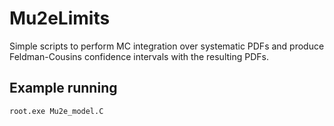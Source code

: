 # Mu2eLimits

Simple scripts to perform MC integration over systematic PDFs and produce Feldman-Cousins confidence intervals with the resulting PDFs.

## Example running
```
root.exe Mu2e_model.C
```
